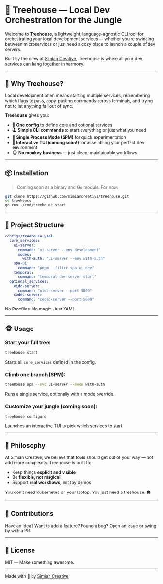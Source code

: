 # 🐒 Treehouse — Local Dev Orchestration for the Jungle

Welcome to **Treehouse**, a lightweight, language-agnostic CLI tool for orchestrating your local development services — whether you're swinging between microservices or just need a cozy place to launch a couple of dev servers.

Built by the crew at [Simian Creative](https://github.com/simiancreative), Treehouse is where all your dev services can hang together in harmony.

---

## 🌴 Why Treehouse?

Local development often means starting multiple services, remembering which flags to pass, copy-pasting commands across terminals, and trying not to let anything fall out of sync.

**Treehouse** gives you:

* 🧠 **One config** to define core and optional services
* 🕹 **Simple CLI commands** to start everything or just what you need
* 🐾 **Single Process Mode (SPM)** for quick experimentation
* 🌿 **Interactive TUI (coming soon!)** for assembling your perfect dev environment
* 🐵 **No monkey business** — just clean, maintainable workflows

---

## 📦 Installation

> Coming soon as a binary and Go module. For now:

```bash
git clone https://github.com/simiancreative/treehouse.git
cd treehouse
go run ./cmd/treehouse start
```

---

## 🌳 Project Structure

```yaml
configs/treehouse.yaml:
  core_services:
    ui-server:
      command: "ui-server --env development"
      modes:
        with-auth: "ui-server --env with-auth"
    spa-ui:
      command: "pnpm --filter spa-ui dev"
    temporal:
      command: "temporal dev-server start"
  optional_services:
    oidc-server:
      command: "oidc-server --port 3000"
    codec-server:
      command: "codec-server --port 5000"
```

No Procfiles. No magic. Just YAML.

---

## 🐵 Usage

### Start your full tree:

```bash
treehouse start
```

Starts all `core_services` defined in the config.

### Climb one branch (SPM):

```bash
treehouse spm --svc ui-server --mode with-auth
```

Runs a single service, optionally with a mode override.

### Customize your jungle (coming soon):

```bash
treehouse configure
```

Launches an interactive TUI to pick which services to start.

---

## 🍌 Philosophy

At Simian Creative, we believe that tools should get out of your way — not add more complexity. Treehouse is built to:

* Keep things **explicit and visible**
* Be **flexible, not magical**
* Support **real workflows**, not toy demos

You don’t need Kubernetes on your laptop. You just need a treehouse. 🛖

---

## 📣 Contributions

Have an idea? Want to add a feature? Found a bug? Open an issue or swing by with a PR.

---

## 📘 License

MIT — Make something awesome.

---

Made with 🐒 by [Simian Creative](https://github.com/simiancreative)
